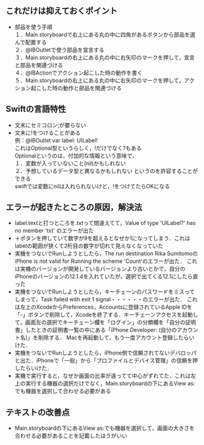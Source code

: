 ## これだけは抑えておくポイント
- 部品を使う手順  
１．Main.storyboardで右上にある丸の中に四角があるボタンから部品を選んで配置する  
２．@IBOutletで使う部品を宣言する  
３．Main.storyboardの右上にある丸の中に右矢印のマークを押して，宣言と部品を関連づける  
４．@IBActionでアクション起こした時の動作を書く  
５．Main.storyboardの右上にある丸の中に右矢印のマークを押して，アクション起こした時の動作と部品を関連づける  


## Swiftの言語特性
- 文末にセミコロン;が要らない
- 文末に!をつけることがある  
  例：@IBOutlet var label: UILabel!  
  これはOptional型というらしく，!だけでなく?もある  
  Optionalというのは，付加的な情報という意味で，  
  １．変数が入っていないこと(nil)かもしれない  
  ２．予想しているデータ型と異なるかもしれない というのを許容することができる  
  swiftでは変数にnilは入れられないけど，!をつけてたらOKになる
  
## エラーが起きたところの原因，解決法
- label.textと打つところを.txtって間違えてて，Value of type 'UILabel?' has no member 'txt' のエラーが出た  
- ＋ボタンを押していて数字が9を超えるとなぜか1になってしまう．これはlabelの範囲が狭くて2桁目の数字が切れて見えなくなっていた  
- 実機をつないでRunしようとしたら，The run destination Rika SumitomoのiPhone is not valid for Running the scheme 'Count'のエラーが出た．
これは実機のバージョンが開発しているバージョンより古いとかで，自分のiPhoneのバージョンの12.1.4を入れていたが，選択で出てくる12.1にしたら直った
- 実機をつないでRunしようとしたら，キーチェーンのパスワードをミスってしまって，Task failed with exit 1 signal・・・・・・のエラーが出た．
これは左上のXcodeからPreferences，Accountsに登録されているApple IDを「-」ボタンで削除して，Xcodeを終了する．キーチェーンアクセスを起動して，画面左の選択でキーチェーン欄を「ログイン」の分類欄を「自分の証明書」したときの証明書一覧の中にある「iPhone Developer: (自分のアカウント名)」を削除する．
Macを再起動して，もう一度アカウント登録したらいけた．
- 実機をつないでRunしようとしたら，iPhone側で信頼されてないデバロッパと出た．iPhoneで「一般」から「プロファイルとデバイス管理」の信頼を押したらいけた．  
- 実機で実行すると，なぜか画面の比率が違ってて中心がずれてた．これは左上の実行する機器の選択だけでなく，Main.storyboardの下にあるView as:でも機器を選択して合わせる必要がある

## テキストの改善点
- Main.storyboardの下にあるView as:でも機器を選択して，画面の大きさを合わせる必要があることを記載したほうがいい


